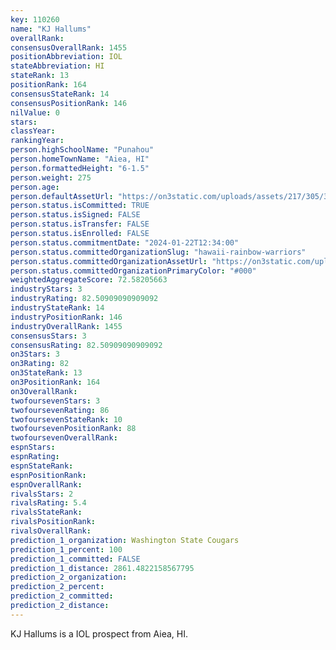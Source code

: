 ```yaml
---
key: 110260
name: "KJ Hallums"
overallRank: 
consensusOverallRank: 1455
positionAbbreviation: IOL
stateAbbreviation: HI
stateRank: 13
positionRank: 164
consensusStateRank: 14
consensusPositionRank: 146
nilValue: 0
stars: 
classYear: 
rankingYear: 
person.highSchoolName: "Punahou"
person.homeTownName: "Aiea, HI"
person.formattedHeight: "6-1.5"
person.weight: 275
person.age: 
person.defaultAssetUrl: "https://on3static.com/uploads/assets/217/305/305217.png"
person.status.isCommitted: TRUE
person.status.isSigned: FALSE
person.status.isTransfer: FALSE
person.status.isEnrolled: FALSE
person.status.commitmentDate: "2024-01-22T12:34:00"
person.status.committedOrganizationSlug: "hawaii-rainbow-warriors"
person.status.committedOrganizationAssetUrl: "https://on3static.com/uploads/assets/964/149/149964.svg"
person.status.committedOrganizationPrimaryColor: "#000"
weightedAggregateScore: 72.58205663
industryStars: 3
industryRating: 82.50909090909092
industryStateRank: 14
industryPositionRank: 146
industryOverallRank: 1455
consensusStars: 3
consensusRating: 82.50909090909092
on3Stars: 3
on3Rating: 82
on3StateRank: 13
on3PositionRank: 164
on3OverallRank: 
twofoursevenStars: 3
twofoursevenRating: 86
twofoursevenStateRank: 10
twofoursevenPositionRank: 88
twofoursevenOverallRank: 
espnStars: 
espnRating: 
espnStateRank: 
espnPositionRank: 
espnOverallRank: 
rivalsStars: 2
rivalsRating: 5.4
rivalsStateRank: 
rivalsPositionRank: 
rivalsOverallRank: 
prediction_1_organization: Washington State Cougars
prediction_1_percent: 100
prediction_1_committed: FALSE
prediction_1_distance: 2861.4822158567795
prediction_2_organization: 
prediction_2_percent: 
prediction_2_committed: 
prediction_2_distance: 
---
```

KJ Hallums is a IOL prospect from Aiea, HI.